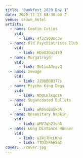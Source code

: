 ```yaml
---
title: 'Dankfest 2020 Day 1'
date: 2020-11-13 08:30:00 Z
venue: crown_hotel
artists:
  - name: Cootie Cuties
    vid:
      - link: 4f3z569oc3w
  - name: Old Psychiatrists Club
    vid:
      - link: HDoOZOuI4tQ
  - name: Murgatroyd
    vid:
      - link: 9b1iuAJngvQ
  - name: Sewage
    vid:
      - link: JZO8BDB377s
  - name: Psycho King Dogs
    vid:
      - link: NbQLKlKqOzA
  - name: Sugarcoated Bullets
    vid:
      - link: wR6soBaSk0A
  - name: Unsanitary Napkin
    vid:
      - link: wMV7qh23chA
  - name: Long Distance Runner
    vid:
      - link: uZ4j7HcLKh4
      - link: TTD3hP6H5aI
cover: ./cover.jpg
---
```

